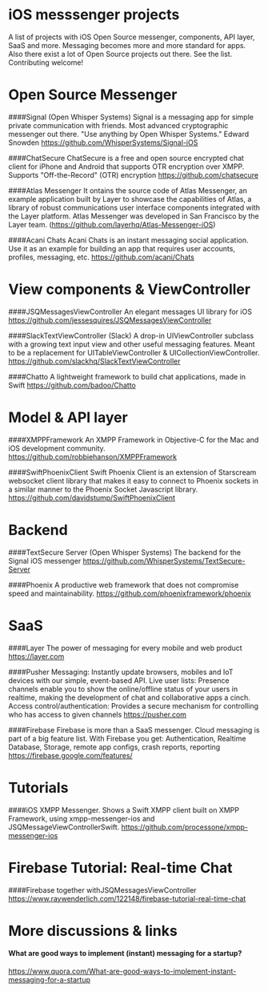 # iOS messsenger projects
A list of projects with iOS Open Source messenger, components, API layer, SaaS and more.
Messaging becomes more and more standard for apps. Also there exist a lot of Open Source projects out there. See the list. Contributing welcome!

# Open Source Messenger
####Signal (Open Whisper Systems)
Signal is a messaging app for simple private communication with friends.
Most advanced cryptographic messenger out there.
"Use anything by Open Whisper Systems." Edward Snowden
https://github.com/WhisperSystems/Signal-iOS

####ChatSecure 
ChatSecure is a free and open source encrypted chat client for iPhone and Android that supports OTR encryption over XMPP.
Supports "Off-the-Record" (OTR) encryption
https://github.com/chatsecure

####Atlas Messenger 
It ontains the source code of Atlas Messenger, an example application built by Layer to showcase the capabilities of Atlas, a library of robust communications user interface components integrated with the Layer platform.
Atlas Messenger was developed in San Francisco by the Layer team. 
(https://github.com/layerhq/Atlas-Messenger-iOS)

####Acani Chats
Acani Chats is an instant messaging social application. Use it as an example for building an app that requires user accounts, profiles, messaging, etc.
https://github.com/acani/Chats

# View components & ViewController
####JSQMessagesViewController
An elegant messages UI library for iOS
https://github.com/jessesquires/JSQMessagesViewController

####SlackTextViewController (Slack)
A drop-in UIViewController subclass with a growing text input view and other useful messaging features. Meant to be a replacement for UITableViewController & UICollectionViewController.
https://github.com/slackhq/SlackTextViewController

####Chatto
A lightweight framework to build chat applications, made in Swift
https://github.com/badoo/Chatto

# Model & API layer
####XMPPFramework
An XMPP Framework in Objective-C for the Mac and iOS development community.
https://github.com/robbiehanson/XMPPFramework

####SwiftPhoenixClient
Swift Phoenix Client is an extension of Starscream websocket client library that makes it easy to connect to Phoenix sockets in a similar manner to the Phoenix Socket Javascript library.
https://github.com/davidstump/SwiftPhoenixClient

# Backend
####TextSecure Server (Open Whisper Systems)
The backend for the Signal iOS messenger
https://github.com/WhisperSystems/TextSecure-Server

####Phoenix
A productive web framework that does not compromise speed and maintainability.
https://github.com/phoenixframework/phoenix

# SaaS
####Layer
The power of messaging for every mobile and web product
https://layer.com

####Pusher
Messaging: Instantly update browsers, mobiles and IoT devices with our simple, event-based API.
Live user lists: Presence channels enable you to show the online/offline status of your users in realtime, making the development of chat and collaborative apps a cinch.
Access control/authentication: Provides a secure mechanism for controlling who has access to given channels
https://pusher.com

####Firebase
Firebase is more than a SaaS messenger. Cloud messaging is part of a big feature list. With Firebase you get: Authentication, Realtime Database, Storage, remote app configs, crash reports, reporting
https://firebase.google.com/features/

# Tutorials
####iOS XMPP Messenger. Shows a Swift XMPP client built on XMPP Framework, using xmpp-messenger-ios and JSQMessageViewControllerSwift.
https://github.com/processone/xmpp-messenger-ios

# Firebase Tutorial: Real-time Chat
####Firebase together withJSQMessagesViewController 
https://www.raywenderlich.com/122148/firebase-tutorial-real-time-chat

# More discussions & links
#### What are good ways to implement (instant) messaging for a startup?
https://www.quora.com/What-are-good-ways-to-implement-instant-messaging-for-a-startup
